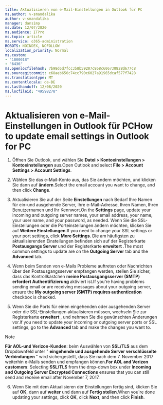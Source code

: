 ```yaml
---
title: Aktualisieren von e-Mail-Einstellungen in Outlook für PC
ms.author: v-smandalika
author: v-smandalika
manager: dansimp
ms.date: 12/07/2020
ms.audience: ITPro
ms.topic: article
ms.service: o365-administration
ROBOTS: NOINDEX, NOFOLLOW
localization_priority: Normal
ms.custom:
- "1800018"
- "6436"
ms.openlocfilehash: 7b98d6d7fcc3b8b59207c868c606730828d677c8
ms.sourcegitcommit: c68aeb650c74cc790c6027a91965dcaf577f7428
ms.translationtype: MT
ms.contentlocale: de-DE
ms.lasthandoff: 12/08/2020
ms.locfileid: "49598278"
---
```

# <a name="how-to-update-email-settings-in-outlook-for-pc"></a><span data-ttu-id="ccdbd-102">Aktualisieren von e-Mail-Einstellungen in Outlook für PC</span><span class="sxs-lookup"><span data-stu-id="ccdbd-102">How to update email settings in Outlook for PC</span></span>

1. <span data-ttu-id="ccdbd-103">Öffnen Sie Outlook, und wählen Sie **Datei > Kontoeinstellungen > Kontoeinstellungen** aus.</span><span class="sxs-lookup"><span data-stu-id="ccdbd-103">Open Outlook and select **File > Account Settings > Account Settings**.</span></span>

2. <span data-ttu-id="ccdbd-104">Wählen Sie das e-Mail-Konto aus, das Sie ändern möchten, und klicken Sie dann auf **ändern**.</span><span class="sxs-lookup"><span data-stu-id="ccdbd-104">Select the email account you want to change, and then click **Change**.</span></span> 

3. <span data-ttu-id="ccdbd-105">Aktualisieren Sie auf der Seite **Einstellungen** nach Bedarf Ihre Namen für ein-und ausgehende Server, Ihre e-Mail-Adresse, Ihren Namen, Ihren Benutzernamen und Ihr Kennwort.</span><span class="sxs-lookup"><span data-stu-id="ccdbd-105">On the **Settings** page, update your incoming and outgoing server names, your email address, your name, your user name, and your password, as needed.</span></span> <span data-ttu-id="ccdbd-106">Wenn Sie die SSL-Einstellungen oder die Porteinstellungen ändern möchten, klicken Sie auf **Weitere Einstellungen**.</span><span class="sxs-lookup"><span data-stu-id="ccdbd-106">If you need to change your SSL settings or your port settings, click **More Settings**.</span></span> <span data-ttu-id="ccdbd-107">Die am häufigsten zu aktualisierenden Einstellungen befinden sich auf der Registerkarte **Postausgangs Server** und der Registerkarte **erweitert** .</span><span class="sxs-lookup"><span data-stu-id="ccdbd-107">The most common settings to update are on the **Outgoing Server** tab and the **Advanced** tab.</span></span>

4. <span data-ttu-id="ccdbd-108">Wenn beim Senden von e-Mails Probleme auftreten oder Nachrichten über den Postausgangsserver empfangen werden, stellen Sie sicher, dass das Kontrollkästchen **meine Postausgangsserver (SMTP) erfordert Authentifizierung** aktiviert ist.</span><span class="sxs-lookup"><span data-stu-id="ccdbd-108">If you're having problems sending email or are receiving messages about your outgoing server, ensure the **My outgoing server (SMTP) requires authentication** checkbox is checked.</span></span>

5. <span data-ttu-id="ccdbd-109">Wenn Sie die Ports für einen eingehenden oder ausgehenden Server oder die SSL-Einstellungen aktualisieren müssen, wechseln Sie zur Registerkarte **erweitert** , und nehmen Sie die gewünschten Änderungen vor.</span><span class="sxs-lookup"><span data-stu-id="ccdbd-109">If you need to update your incoming or outgoing server ports or SSL settings, go to the **Advanced** tab and make the changes you want to.</span></span>

> [!NOTE]
> <span data-ttu-id="ccdbd-110">**Für AOL-und Verizon-Kunden**: beim Auswählen von **SSL/TLS** aus dem Dropdownfeld unter " **eingehende und ausgehende Server verschlüsselte Verbindungen** " wird sichergestellt, dass Sie nach dem 7. November 2017 weiterhin e-Mails senden und empfangen können.</span><span class="sxs-lookup"><span data-stu-id="ccdbd-110">**For AOL and Verizon customers**: Selecting **SSL/TLS** from the drop-down box under **Incoming and Outgoing Server Encrypted Connections** ensures that you can still send and receive email after November 7, 2017.</span></span>

6. <span data-ttu-id="ccdbd-111">Wenn Sie mit dem Aktualisieren der Einstellungen fertig sind, klicken Sie auf **OK**, dann auf **weiter** und dann auf **Fertig stellen**.</span><span class="sxs-lookup"><span data-stu-id="ccdbd-111">When you're done updating your settings, click **OK**, click **Next**, and then click **Finish**.</span></span>


